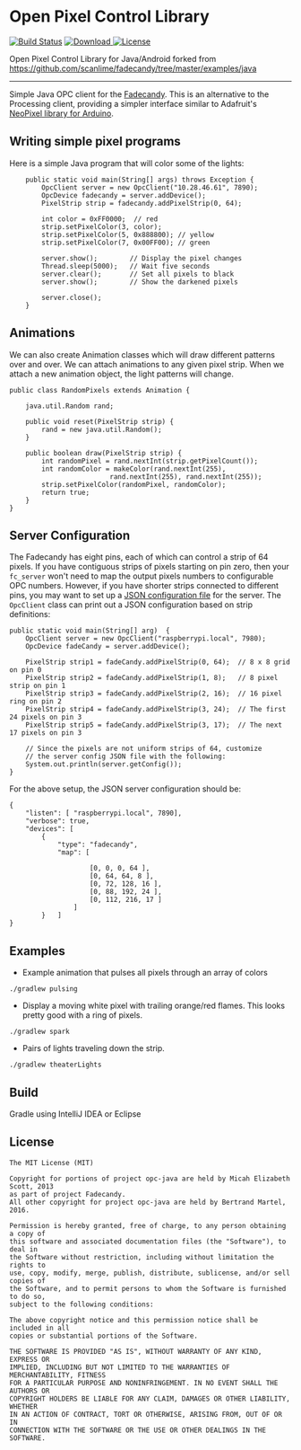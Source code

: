 # Open Pixel Control Library 

[![Build Status](https://travis-ci.org/akinaru/opc-java.svg?branch=master)](https://travis-ci.org/akinaru/opc-java)
[ ![Download](https://api.bintray.com/packages/akinaru/maven/opc-java/images/download.svg) ](https://bintray.com/akinaru/maven/opc-java/_latestVersion)
[![License](http://img.shields.io/:license-mit-blue.svg)](LICENSE.md)

Open Pixel Control Library for Java/Android forked from https://github.com/scanlime/fadecandy/tree/master/examples/java

<hr/>

Simple Java OPC client for the [Fadecandy](http://www.misc.name/fadecandy/).
This is an alternative to the Processing client, providing a simpler interface similar to Adafruit's [NeoPixel library for Arduino](https://github.com/adafruit/Adafruit_NeoPixel).

## Writing simple pixel programs

Here is a simple Java program that will color some of the lights:

```
    public static void main(String[] args) throws Exception {
        OpcClient server = new OpcClient("10.28.46.61", 7890);
        OpcDevice fadecandy = server.addDevice();
        PixelStrip strip = fadecandy.addPixelStrip(0, 64);
        
        int color = 0xFF0000;  // red
        strip.setPixelColor(3, color);
        strip.setPixelColor(5, 0x888800); // yellow
        strip.setPixelColor(7, 0x00FF00); // green
        
        server.show();        // Display the pixel changes
        Thread.sleep(5000);   // Wait five seconds
        server.clear();       // Set all pixels to black
        server.show();        // Show the darkened pixels
        
        server.close();
    }
```

## Animations
We can also create Animation classes which will draw different patterns over and over.  We can attach animations to any given pixel strip.  When we attach a new animation object, the light patterns will change.

```
public class RandomPixels extends Animation {

    java.util.Random rand;
    
    public void reset(PixelStrip strip) {
        rand = new java.util.Random();
    }

    public boolean draw(PixelStrip strip) {
        int randomPixel = rand.nextInt(strip.getPixelCount());
        int randomColor = makeColor(rand.nextInt(255), 
                         rand.nextInt(255), rand.nextInt(255));
        strip.setPixelColor(randomPixel, randomColor);
        return true;
    }
}
```

## Server Configuration

The Fadecandy has eight pins, each of which can control a strip of 64 pixels.
If you have contiguous strips of pixels starting on pin zero, then your `fc_server` won't need to map the output pixels numbers to configurable OPC numbers.  However, if you have
shorter strips connected to different pins, you may want to set up a [JSON configuration file](https://github.com/scanlime/fadecandy/blob/master/doc/fc_server_config.md)
for the server.  The `OpcClient` class can print out a JSON configuration based on
strip definitions:

```
public static void main(String[] arg)  {
    OpcClient server = new OpcClient("raspberrypi.local", 7980);
    OpcDevice fadeCandy = server.addDevice();
        
    PixelStrip strip1 = fadeCandy.addPixelStrip(0, 64);  // 8 x 8 grid on pin 0
    PixelStrip strip2 = fadeCandy.addPixelStrip(1, 8);   // 8 pixel strip on pin 1
    PixelStrip strip3 = fadeCandy.addPixelStrip(2, 16);  // 16 pixel ring on pin 2
    PixelStrip strip4 = fadeCandy.addPixelStrip(3, 24);  // The first 24 pixels on pin 3
    PixelStrip strip5 = fadeCandy.addPixelStrip(3, 17);  // The next 17 pixels on pin 3
        
    // Since the pixels are not uniform strips of 64, customize 
    // the server config JSON file with the following:
    System.out.println(server.getConfig());
}
```

For the above setup, the JSON server configuration should be:

```
{
    "listen": [ "raspberrypi.local", 7890],
    "verbose": true,
    "devices": [
        {
            "type": "fadecandy",
            "map": [

                    [0, 0, 0, 64 ],
                    [0, 64, 64, 8 ],
                    [0, 72, 128, 16 ],
                    [0, 88, 192, 24 ],
                    [0, 112, 216, 17 ]
                ]
        }   ]
}
```

## Examples


* Example animation that pulses all pixels through an array of colors

```
./gradlew pulsing
```

* Display a moving white pixel with trailing orange/red flames. This looks pretty good with a ring of pixels.

```
./gradlew spark
```

* Pairs of lights traveling down the strip.

```
./gradlew theaterLights
```

## Build

Gradle using IntelliJ IDEA or Eclipse

## License

```
The MIT License (MIT)

Copyright for portions of project opc-java are held by Micah Elizabeth Scott, 2013 
as part of project Fadecandy. 
All other copyright for project opc-java are held by Bertrand Martel, 2016.

Permission is hereby granted, free of charge, to any person obtaining a copy of
this software and associated documentation files (the "Software"), to deal in
the Software without restriction, including without limitation the rights to
use, copy, modify, merge, publish, distribute, sublicense, and/or sell copies of
the Software, and to permit persons to whom the Software is furnished to do so,
subject to the following conditions:

The above copyright notice and this permission notice shall be included in all
copies or substantial portions of the Software.

THE SOFTWARE IS PROVIDED "AS IS", WITHOUT WARRANTY OF ANY KIND, EXPRESS OR
IMPLIED, INCLUDING BUT NOT LIMITED TO THE WARRANTIES OF MERCHANTABILITY, FITNESS
FOR A PARTICULAR PURPOSE AND NONINFRINGEMENT. IN NO EVENT SHALL THE AUTHORS OR
COPYRIGHT HOLDERS BE LIABLE FOR ANY CLAIM, DAMAGES OR OTHER LIABILITY, WHETHER
IN AN ACTION OF CONTRACT, TORT OR OTHERWISE, ARISING FROM, OUT OF OR IN
CONNECTION WITH THE SOFTWARE OR THE USE OR OTHER DEALINGS IN THE SOFTWARE.
```